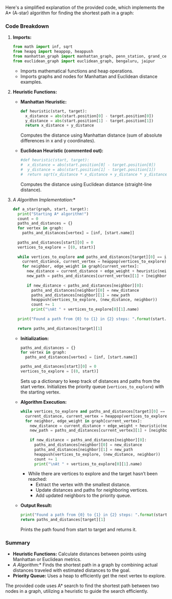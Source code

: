 Here's a simplified explanation of the provided code, which implements the A* (A-star) algorithm for finding the shortest path in a graph:

### Code Breakdown

1. **Imports:**
   ```python
   from math import inf, sqrt
   from heapq import heappop, heappush
   from manhattan_graph import manhattan_graph, penn_station, grand_central_station
   from euclidean_graph import euclidean_graph, bengaluru, jaipur
   ```
   - Imports mathematical functions and heap operations.
   - Imports graphs and nodes for Manhattan and Euclidean distance examples.

2. **Heuristic Functions:**

   - **Manhattan Heuristic:**
     ```python
     def heuristic(start, target):
       x_distance = abs(start.position[0] - target.position[0])
       y_distance = abs(start.position[1] - target.position[1])
       return x_distance + y_distance
     ```
     Computes the distance using Manhattan distance (sum of absolute differences in x and y coordinates).

   - **Euclidean Heuristic (commented out):**
     ```python
     #def heuristic(start, target):
     #  x_distance = abs(start.position[0] - target.position[0])
     #  y_distance = abs(start.position[1] - target.position[1])
     #  return sqrt(x_distance * x_distance + y_distance * y_distance)
     ```
     Computes the distance using Euclidean distance (straight-line distance).

3. **A* Algorithm Implementation:**

   ```python
   def a_star(graph, start, target):
     print("Starting A* algorithm!")
     count = 0
     paths_and_distances = {}
     for vertex in graph:
       paths_and_distances[vertex] = [inf, [start.name]]
     
     paths_and_distances[start][0] = 0
     vertices_to_explore = [(0, start)]
     
     while vertices_to_explore and paths_and_distances[target][0] == inf:
       current_distance, current_vertex = heappop(vertices_to_explore)
       for neighbor, edge_weight in graph[current_vertex]:
         new_distance = current_distance + edge_weight + heuristic(neighbor, target)
         new_path = paths_and_distances[current_vertex][1] + [neighbor.name]
         
         if new_distance < paths_and_distances[neighbor][0]:
           paths_and_distances[neighbor][0] = new_distance
           paths_and_distances[neighbor][1] = new_path
           heappush(vertices_to_explore, (new_distance, neighbor))
           count += 1
           print("\nAt " + vertices_to_explore[0][1].name)
           
     print("Found a path from {0} to {1} in {2} steps: ".format(start.name, target.name, count), paths_and_distances[target][1])
     
     return paths_and_distances[target][1]
   ```

   - **Initialization:**
     ```python
     paths_and_distances = {}
     for vertex in graph:
       paths_and_distances[vertex] = [inf, [start.name]]
     
     paths_and_distances[start][0] = 0
     vertices_to_explore = [(0, start)]
     ```
     Sets up a dictionary to keep track of distances and paths from the start vertex. Initializes the priority queue (`vertices_to_explore`) with the starting vertex.

   - **Algorithm Execution:**
     ```python
     while vertices_to_explore and paths_and_distances[target][0] == inf:
       current_distance, current_vertex = heappop(vertices_to_explore)
       for neighbor, edge_weight in graph[current_vertex]:
         new_distance = current_distance + edge_weight + heuristic(neighbor, target)
         new_path = paths_and_distances[current_vertex][1] + [neighbor.name]
         
         if new_distance < paths_and_distances[neighbor][0]:
           paths_and_distances[neighbor][0] = new_distance
           paths_and_distances[neighbor][1] = new_path
           heappush(vertices_to_explore, (new_distance, neighbor))
           count += 1
           print("\nAt " + vertices_to_explore[0][1].name)
     ```
     - While there are vertices to explore and the target hasn’t been reached:
       - Extract the vertex with the smallest distance.
       - Update distances and paths for neighboring vertices.
       - Add updated neighbors to the priority queue.

   - **Output Result:**
     ```python
     print("Found a path from {0} to {1} in {2} steps: ".format(start.name, target.name, count), paths_and_distances[target][1])
     return paths_and_distances[target][1]
     ```
     Prints the path found from start to target and returns it.

### Summary

- **Heuristic Functions:** Calculate distances between points using Manhattan or Euclidean metrics.
- **A* Algorithm:** Finds the shortest path in a graph by combining actual distances traveled with estimated distances to the goal.
- **Priority Queue:** Uses a heap to efficiently get the next vertex to explore.

The provided code uses A* search to find the shortest path between two nodes in a graph, utilizing a heuristic to guide the search efficiently.